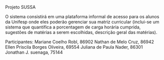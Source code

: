 Projeto SUSSA

O sistema consistirá em uma plataforma informal de acesso para os alunos 
da Unifesp onde eles poderão gerenciar sua matriz curricular 
(inclui-se um sistema que quantifica a porcentagem de carga horária cumprida, 
sugestões de matérias a serem escolhidas, descrição geral das matérias).

Participantes: Mariane Coelho Robl, 86902
               Nathan de Melo Cruz, 86942
               Ellen Priscila Borges Oliveira, 69554
               Juliana de Paula Nader, 86301
               Jonathan J. suenaga, 75144
